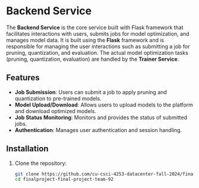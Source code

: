 # Backend Service

The **Backend Service** is the core service built with Flask framework that facilitates interactions with users, submits jobs for model optimization, and manages model data. It is built using the **Flask** framework and is responsible for managing the user interactions such as submitting a job for pruning, quantization, and evaluation. The actual model optimization tasks (pruning, quantization, evaluation) are handled by the **Trainer Service**.

## Features

- **Job Submission**: Users can submit a job to apply pruning and quantization to pre-trained models.
- **Model Upload/Download**: Allows users to upload models to the platform and download optimized models.
- **Job Status Monitoring**: Monitors and provides the status of submitted jobs.
- **Authentication**: Manages user authentication and session handling.

## Installation

1. Clone the repository:
   ```bash
   git clone https://github.com/cu-csci-4253-datacenter-fall-2024/finalproject-final-project-team-92.git
   cd finalproject-final-project-team-92

